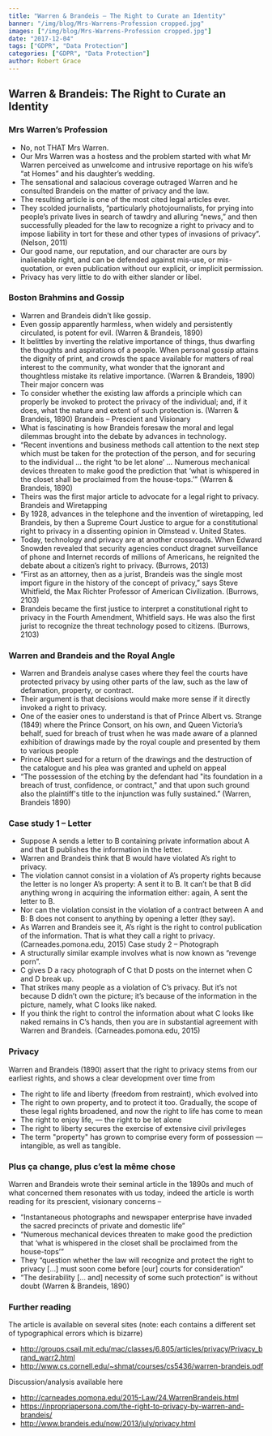 ```yaml
---
title: "Warren & Brandeis – The Right to Curate an Identity"
banner: "/img/blog/Mrs-Warrens-Profession cropped.jpg"
images: ["/img/blog/Mrs-Warrens-Profession cropped.jpg"]
date: "2017-12-04"
tags: ["GDPR", "Data Protection"]
categories: ["GDPR", "Data Protection"]
author: Robert Grace
---
```


## Warren & Brandeis: The Right to Curate an Identity

### Mrs Warren’s Profession

- No, not THAT Mrs Warren.
- Our Mrs Warren was a hostess and the problem started with what Mr Warren perceived as unwelcome and intrusive reportage on his wife’s “at Homes” and his daughter’s wedding.
- The sensational and salacious coverage outraged Warren and he consulted Brandeis on the matter of privacy and the law.
- The resulting article is one of the most cited legal articles ever.
-	They scolded journalists, “particularly photojournalists, for prying into people’s private lives in search of tawdry and alluring “news,” and then successfully pleaded for the law to recognize a right to privacy and to impose liability in tort for these and other types of invasions of privacy”. (Nelson, 2011)
-	Our good name, our reputation, and our character are ours by inalienable right, and can be defended against mis-use, or mis-quotation, or even publication without our explicit, or implicit permission.
-	Privacy has very little to do with either slander or libel.

### Boston Brahmins and Gossip
- Warren and Brandeis didn’t like gossip.
-	Even gossip apparently harmless, when widely and persistently circulated, is potent for evil. (Warren & Brandeis, 1890)
-	It belittles by inverting the relative importance of things, thus dwarfing the thoughts and aspirations of a people. When personal gossip attains the dignity of print, and crowds the space available for matters of real interest to the community, what wonder that the ignorant and thoughtless mistake its relative importance. (Warren & Brandeis, 1890)
Their major concern was
-	To consider whether the existing law affords a principle which can properly be invoked to protect the privacy of the individual; and, if it does, what the nature and extent of such protection is. (Warren & Brandeis, 1890)
Brandeis – Prescient and Visionary
-	What is fascinating is how Brandeis foresaw the moral and legal dilemmas brought into the debate by advances in technology.
-	“Recent inventions and business methods call attention to the next step which must be taken for the protection of the person, and for securing to the individual … the right ‘to be let alone’ … Numerous mechanical devices threaten to make good the prediction that ‘what is whispered in the closet shall be proclaimed from the house-tops.’” (Warren & Brandeis, 1890)
-	Theirs was the first major article to advocate for a legal right to privacy.
Brandeis and Wiretapping
-	By 1928, advances in the telephone and the invention of wiretapping, led Brandeis, by then a Supreme Court Justice to argue for a constitutional right to privacy in a dissenting opinion in Olmstead v. United States.
-	Today, technology and privacy are at another crossroads. When Edward Snowden revealed that security agencies conduct dragnet surveillance of phone and Internet records of millions of Americans, he reignited the debate about a citizen’s right to privacy. (Burrows, 2013)
-	“First as an attorney, then as a jurist, Brandeis was the single most import figure in the history of the concept of privacy,” says Steve Whitfield, the Max Richter Professor of American Civilization. (Burrows, 2103)
-	Brandeis became the first justice to interpret a constitutional right to privacy in the Fourth Amendment, Whitfield says. He was also the first jurist to recognize the threat technology posed to citizens. (Burrows, 2103)

### Warren and Brandeis and the Royal Angle
-	Warren and Brandeis analyse cases where they feel the courts have protected privacy by using other parts of the law, such as the law of defamation, property, or contract.
-	Their argument is that decisions would make more sense if it directly invoked a right to privacy.
-	One of the easier ones to understand is that of Prince Albert vs. Strange (1849) where the Prince Consort, on his own, and Queen Victoria’s behalf, sued for breach of trust when he was made aware of a planned exhibition of drawings made by the royal couple and presented by them to various people
-	Prince Albert sued for a return of the drawings and the destruction of the catalogue and his plea was granted and upheld on appeal
-	“The possession of the etching by the defendant had "its foundation in a breach of trust, confidence, or contract," and that upon such ground also the plaintiff's title to the injunction was fully sustained.” (Warren, Brandeis 1890)

### Case study 1 – Letter

-	Suppose A sends a letter to B containing private information about A and that B publishes the information in the letter.
-	 Warren and Brandeis think that B would have violated A’s right to privacy.
-	The violation cannot consist in a violation of A’s property rights because the letter is no longer A’s property: A sent it to B. It can’t be that B did anything wrong in acquiring the information either: again, A sent the letter to B.
-	Nor can the violation consist in the violation of a contract between A and B: B does not consent to anything by opening a letter (they say).
-	As Warren and Brandeis see it, A’s right is the right to control publication of the information. That is what they call a right to privacy. (Carneades.pomona.edu, 2015)
Case study 2 – Photograph
-	A structurally similar example involves what is now known as “revenge porn”.
-	C gives D a racy photograph of C that D posts on the internet when C and D break up.
-	That strikes many people as a violation of C’s privacy. But it’s not because D didn’t own the picture; it’s because of the information in the picture, namely, what C looks like naked.
-	If you think the right to control the information about what C looks like naked remains in C’s hands, then you are in substantial agreement with Warren and Brandeis. (Carneades.pomona.edu, 2015)

### Privacy

Warren and Brandeis (1890) assert that the right to privacy stems from our earliest rights, and shows a clear development over time from
-	The right to life and liberty (freedom from restraint), which evolved into
-	The right to own property, and to protect it too.
Gradually, the scope of these legal rights broadened, and now the right to life has come to mean
-	The right to enjoy life, — the right to be let alone
-	The right to liberty secures the exercise of extensive civil privileges
-	The term "property" has grown to comprise every form of possession — intangible, as well as tangible.

### Plus ça change, plus c’est la même chose

Warren and Brandeis wrote their seminal article in the 1890s and much of what concerned them resonates with us today, indeed the article is worth reading for its prescient, visionary concerns –
-	“Instantaneous photographs and newspaper enterprise have invaded the sacred precincts of private and domestic life”
-	“Numerous mechanical devices threaten to make good the prediction that ‘what is whispered in the closet shall be proclaimed from the house-tops’”
-	They “question whether the law will recognize and protect the right to privacy […] must soon come before [our] courts for consideration”
-	“The desirability [… and] necessity of some such protection” is without doubt
(Warren & Brandeis, 1890)

### Further reading

The article is available on several sites (note: each contains a different set of typographical errors which is bizarre)
- http://groups.csail.mit.edu/mac/classes/6.805/articles/privacy/Privacy_brand_warr2.html
- http://www.cs.cornell.edu/~shmat/courses/cs5436/warren-brandeis.pdf

Discussion/analysis available here
-	http://carneades.pomona.edu/2015-Law/24.WarrenBrandeis.html
-	https://inpropriapersona.com/the-right-to-privacy-by-warren-and-brandeis/
-	http://www.brandeis.edu/now/2013/july/privacy.html
